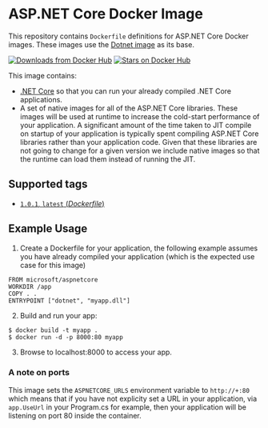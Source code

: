 
ASP.NET Core Docker Image
====================

This repository contains `Dockerfile` definitions for ASP.NET Core Docker images. These images use the [Dotnet image](https://hub.docker.com/r/microsoft/dotnet/) as its base.



[![Downloads from Docker Hub](https://img.shields.io/docker/pulls/microsoft/aspnetcore.svg)](https://hub.docker.com/r/microsoft/aspnetcore)
[![Stars on Docker Hub](https://img.shields.io/docker/stars/microsoft/aspnetcore.svg)](https://hub.docker.com/r/microsoft/aspnetcore)

This image contains:

- [.NET Core](https://www.microsoft.com/net/core) so that you can run your already compiled .NET Core applications.
- A set of native images for all of the ASP.NET Core libraries. These images will be used at runtime to increase the cold-start performance of your application. A significant amount of the time taken to JIT compile on startup of your application is typically spent compiling ASP.NET Core libraries rather than your application code. Given that these libraries are not going to change for a given version we include native images so that the runtime can load them instead of running the JIT.

## Supported tags

- [`1.0.1`, `latest` (*Dockerfile*)](https://github.com/aspnet/aspnet-docker/blob/master/1.0.1/jessie/product/Dockerfile)

## Example Usage

1. Create a Dockerfile for your application, the following example assumes you have already compiled your application (which is the expected use case for this image)

  ```
  FROM microsoft/aspnetcore
  WORKDIR /app
  COPY . .
  ENTRYPOINT ["dotnet", "myapp.dll"]
  ```

2. Build and run your app:

  ```
  $ docker build -t myapp .
  $ docker run -d -p 8000:80 myapp
  ```

3. Browse to localhost:8000 to access your app.

### A note on ports

  This image sets the `ASPNETCORE_URLS` environment variable to `http://+:80` which means that if you have not explicity set a URL in your application, via `app.UseUrl` in your Program.cs for example, then your application will be listening on port 80 inside the container.

